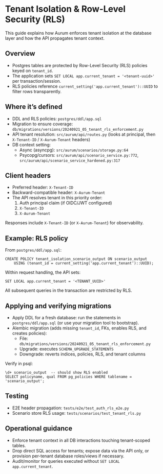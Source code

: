 # Tenant Isolation & Row-Level Security (RLS)

This guide explains how Aurum enforces tenant isolation at the database layer and how the API propagates tenant context.

## Overview

- Postgres tables are protected by Row-Level Security (RLS) policies keyed on `tenant_id`.
- The application sets `SET LOCAL app.current_tenant = '<tenant-uuid>'` per transaction/session.
- RLS policies reference `current_setting('app.current_tenant')::UUID` to filter rows transparently.

## Where it’s defined

- DDL and RLS policies: `postgres/ddl/app.sql`
- Migration to ensure coverage: `db/migrations/versions/20240921_05_tenant_rls_enforcement.py`
- API tenant resolution: `src/aurum/api/routes.py` (looks at principal, then `X-Tenant-ID` / `X-Aurum-Tenant` headers)
- DB context setting:
  - Async (asyncpg): `src/aurum/scenarios/storage.py:64`
  - Psycopg/cursors: `src/aurum/api/scenario_service.py:772`, `src/aurum/api/scenario_service_hardened.py:317`

## Client headers

- Preferred header: `X-Tenant-ID`
- Backward-compatible header: `X-Aurum-Tenant`
- The API resolves tenant in this priority order:
  1) Auth principal claim (if OIDC/JWT configured)
  2) `X-Tenant-ID`
  3) `X-Aurum-Tenant`

Responses include `X-Tenant-ID` (or `X-Aurum-Tenant`) for observability.

## Example: RLS policy

From `postgres/ddl/app.sql`:

```
CREATE POLICY tenant_isolation_scenario_output ON scenario_output
    USING (tenant_id = current_setting('app.current_tenant')::UUID);
```

Within request handling, the API sets:

```
SET LOCAL app.current_tenant = '<TENANT_UUID>'
```

All subsequent queries in the transaction are restricted by RLS.

## Applying and verifying migrations

- Apply DDL for a fresh database: run the statements in `postgres/ddl/app.sql` (or use your migration tool to bootstrap).
- Alembic migration (adds missing `tenant_id`, FKs, enables RLS, and creates policies):
  - File: `db/migrations/versions/20240921_05_tenant_rls_enforcement.py`
  - Upgrade: executes `SCHEMA_UPGRADE_STATEMENTS`
  - Downgrade: reverts indices, policies, RLS, and tenant columns

Verify in psql:

```
\d+ scenario_output  -- should show RLS enabled
SELECT policyname, qual FROM pg_policies WHERE tablename = 'scenario_output';
```

## Testing

- E2E header propagation: `tests/e2e/test_auth_rls_e2e.py`
- Scenario store RLS usage: `tests/scenarios/test_tenant_rls.py`

## Operational guidance

- Enforce tenant context in all DB interactions touching tenant-scoped tables.
- Drop direct SQL access for tenants; expose data via the API only, or provision per-tenant database roles/views if necessary.
- Audit/monitor for queries executed without `SET LOCAL app.current_tenant`.

